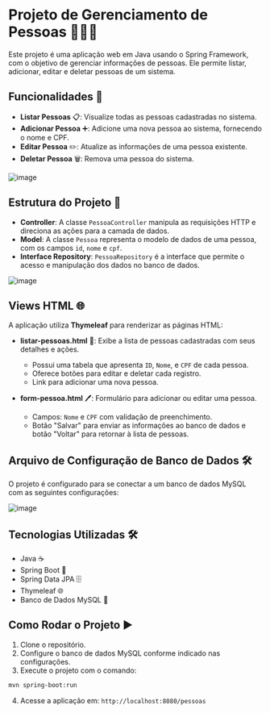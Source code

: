 
# Projeto de Gerenciamento de Pessoas 🧑‍🤝‍🧑

Este projeto é uma aplicação web em Java usando o Spring Framework, com o objetivo de gerenciar informações de pessoas. Ele permite listar, adicionar, editar e deletar pessoas de um sistema.

## Funcionalidades 🚀

- **Listar Pessoas** 📋: Visualize todas as pessoas cadastradas no sistema.
- **Adicionar Pessoa** ➕: Adicione uma nova pessoa ao sistema, fornecendo o nome e CPF.
- **Editar Pessoa** ✏️: Atualize as informações de uma pessoa existente.
- **Deletar Pessoa** 🗑️: Remova uma pessoa do sistema.

![image](https://github.com/user-attachments/assets/c86997a4-8792-49ab-a444-c385980ada47)


## Estrutura do Projeto 📁

- **Controller**: A classe `PessoaController` manipula as requisições HTTP e direciona as ações para a camada de dados.
- **Model**: A classe `Pessoa` representa o modelo de dados de uma pessoa, com os campos `id`, `nome` e `cpf`.
- **Interface Repository**: `PessoaRepository` é a interface que permite o acesso e manipulação dos dados no banco de dados.

![image](https://github.com/user-attachments/assets/38d5a925-94dd-4a12-b053-4a72af9f780c)


## Views HTML 🌐

A aplicação utiliza **Thymeleaf** para renderizar as páginas HTML:

- **listar-pessoas.html** 📝: Exibe a lista de pessoas cadastradas com seus detalhes e ações.  
  - Possui uma tabela que apresenta `ID`, `Nome`, e `CPF` de cada pessoa.
  - Oferece botões para editar e deletar cada registro.
  - Link para adicionar uma nova pessoa.

- **form-pessoa.html** 🖊️: Formulário para adicionar ou editar uma pessoa.  
  - Campos: `Nome` e `CPF` com validação de preenchimento.
  - Botão "Salvar" para enviar as informações ao banco de dados e botão "Voltar" para retornar à lista de pessoas.

## Arquivo de Configuração de Banco de Dados 🛠️

O projeto é configurado para se conectar a um banco de dados MySQL com as seguintes configurações:

![image](https://github.com/user-attachments/assets/ad4a6ab7-a587-44ad-b902-d9f34677650d)

## Tecnologias Utilizadas 🛠️

- Java ☕
- Spring Boot 🌱
- Spring Data JPA 🗄️
- Thymeleaf 🌐
- Banco de Dados MySQL 💾

## Como Rodar o Projeto ▶️

1. Clone o repositório.
2. Configure o banco de dados MySQL conforme indicado nas configurações.
3. Execute o projeto com o comando:

```bash
mvn spring-boot:run
```

4. Acesse a aplicação em: `http://localhost:8080/pessoas`

